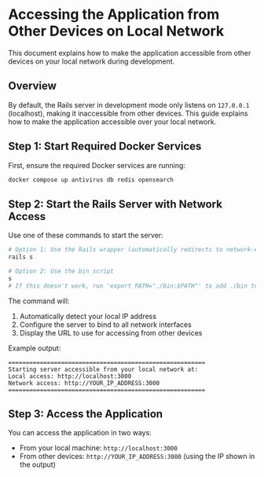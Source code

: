 # Accessing the Application from Other Devices on Local Network

This document explains how to make the application accessible from other devices on your local network during development.

## Overview

By default, the Rails server in development mode only listens on `127.0.0.1` (localhost), making it inaccessible from other devices. This guide explains how to make the application accessible over your local network.

## Step 1: Start Required Docker Services

First, ensure the required Docker services are running:

```bash
docker compose up antivirus db redis opensearch
```

## Step 2: Start the Rails Server with Network Access

Use one of these commands to start the server:

```bash
# Option 1: Use the Rails wrapper (automatically redirects to network-enabled server)
rails s

# Option 2: Use the bin script
s
# If this doesn't work, run 'export PATH="./bin:$PATH"' to add ./bin to your path.
```

The command will:
1. Automatically detect your local IP address
2. Configure the server to bind to all network interfaces
3. Display the URL to use for accessing from other devices

Example output:
```
========================================================
Starting server accessible from your local network at:
Local access: http://localhost:3000
Network access: http://YOUR_IP_ADDRESS:3000
========================================================
```

## Step 3: Access the Application

You can access the application in two ways:
- From your local machine: `http://localhost:3000`
- From other devices: `http://YOUR_IP_ADDRESS:3000` (using the IP shown in the output)
